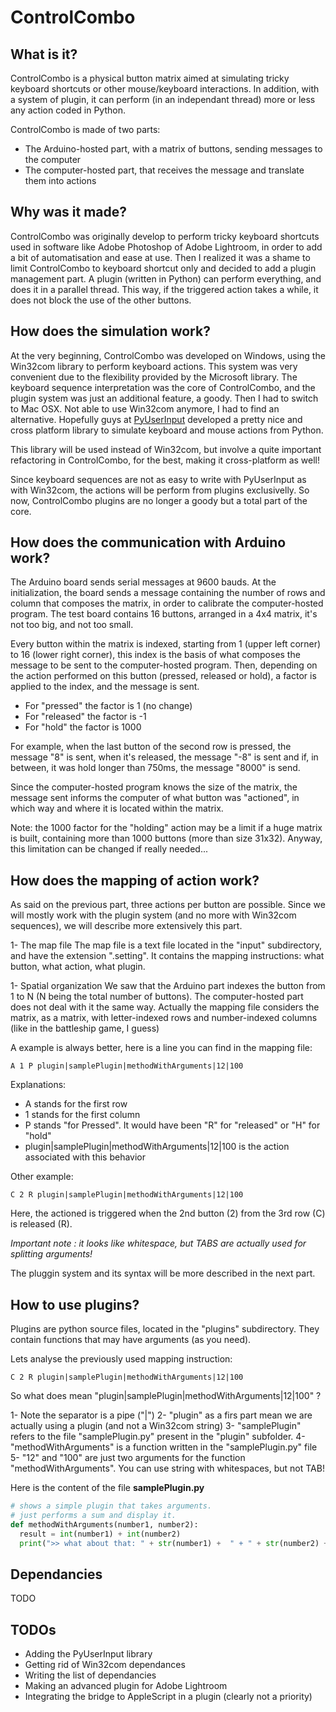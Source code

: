 ControlCombo
============

## What is it?

ControlCombo is a physical button matrix aimed at simulating tricky keyboard shortcuts or other mouse/keyboard interactions. In addition, with a system of plugin, it can perform (in an independant thread) more or less any action coded in Python.

ControlCombo is made of two parts:
- The Arduino-hosted part, with a matrix of buttons, sending messages to the computer
- The computer-hosted part, that receives the message and translate them into actions



## Why was it made?

ControlCombo was originally develop to perform tricky keyboard shortcuts used in software like Adobe Photoshop of Adobe Lightroom, in order to add a bit of automatisation and ease at use.
Then I realized it was a shame to limit ControlCombo to keyboard shortcut only and decided to add a plugin management part. A plugin (written in Python) can perform everything, and does it in a parallel thread. This way, if the triggered action takes a while, it does not block the use of the other buttons.



## How does the simulation work?

At the very beginning, ControlCombo was developed on Windows, using the Win32com library to perform keyboard actions. This system was very convenient due to the flexibility provided by the Microsoft library. The keyboard sequence interpretation was the core of ControlCombo, and the plugin system was just an additional feature, a goody.
Then I had to switch to Mac OSX. Not able to use Win32com anymore, I had to find an alternative. Hopefully guys at [PyUserInput](https://github.com/SavinaRoja/PyUserInput) developed a pretty nice and cross platform library to simulate keyboard and mouse actions from Python.

This library will be used instead of Win32com, but involve a quite important refactoring in ControlCombo, for the best, making it cross-platform as well!

Since keyboard sequences are not as easy to write with PyUserInput as with Win32com, the actions will be perform from plugins exclusivelly. So now, ControlCombo plugins are no longer a goody but a total part of the core.



## How does the communication with Arduino work?

The Arduino board sends serial messages at 9600 bauds. At the initialization, the board sends a message containing the number of rows and column that composes the matrix, in order to calibrate the computer-hosted program. The test board contains 16 buttons, arranged in a 4x4 matrix, it's not too big, and not too small.

Every button within the matrix is indexed, starting from 1 (upper left corner) to 16 (lower right corner), this index is the basis of what composes the message to be sent to the computer-hosted program. Then, depending on the action performed on this button (pressed, released or hold), a factor is applied to the index, and the message is sent.
- For "pressed" the factor is 1 (no change)
- For "released" the factor is -1
- For "hold" the factor is 1000

For example, when the last button of the second row is pressed, the message "8" is sent, when it's released, the message "-8" is sent and if, in between, it was hold longer than 750ms, the message "8000" is send.

Since the computer-hosted program knows the size of the matrix, the message sent informs the computer of what button was "actioned", in which way and where it is located within the matrix.

Note: the 1000 factor for the "holding" action may be a limit if a huge matrix is built, containing more than 1000 buttons (more than size 31x32). Anyway, this limitation can be changed if really needed...



## How does the mapping of action work?

As said on the previous part, three actions per button are possible. Since we will mostly work with the plugin system (and no more with Win32com sequences), we will describe more extensively this part.

1- The map file
The map file is a text file located in the "input" subdirectory, and have the extension ".setting". It contains the mapping instructions: what button, what action, what plugin.


1- Spatial organization
We saw that the Arduino part indexes the button from 1 to N (N being the total number of buttons). The computer-hosted part does not deal with it the same way. Actually the mapping file considers the matrix, as a matrix, with letter-indexed rows and number-indexed columns (like in the battleship game, I guess)

A example is always better, here is a line you can find in the mapping file:

```
A 1 P plugin|samplePlugin|methodWithArguments|12|100

```

Explanations:
- A stands for the first row
- 1 stands for the first column
- P stands "for Pressed". It would have been "R" for "released" or "H" for "hold"
- plugin|samplePlugin|methodWithArguments|12|100 is the action associated with this behavior

Other example:

```
C 2 R plugin|samplePlugin|methodWithArguments|12|100
```
Here, the actioned is triggered when the 2nd button (2) from the 3rd row (C) is released (R).

_Important note : it looks like whitespace, but TABS are actually used for splitting arguments!_


The pluggin system and its syntax will be more described in the next part.


## How to use plugins?

Plugins are python source files, located in the "plugins" subdirectory. They contain functions that may have arguments (as you need).

Lets analyse the previously used mapping instruction:

```
C 2 R plugin|samplePlugin|methodWithArguments|12|100
```

So what does mean "plugin|samplePlugin|methodWithArguments|12|100" ?

1- Note the separator is a pipe ("|")
2- "plugin" as a firs part mean we are actually using a plugin (and not a Win32com string)
3- "samplePlugin" refers to the file "samplePlugin.py" present in the "plugin" subfolder.
4- "methodWithArguments" is a function written in the "samplePlugin.py" file
5- "12" and "100" are just two arguments for the function "methodWithArguments". You can use string with whitespaces, but not TAB!

Here is the content of the file __samplePlugin.py__

```python
# shows a simple plugin that takes arguments.
# just performs a sum and display it.
def methodWithArguments(number1, number2):
  result = int(number1) + int(number2)
  print(">> what about that: " + str(number1) +  " + " + str(number2) + " = " + str(result))
```


## Dependancies

TODO


## TODOs

- Adding the PyUserInput library
- Getting rid of Win32com dependances
- Writing the list of dependancies
- Making an advanced plugin for Adobe Lightroom
- Integrating the bridge to AppleScript in a plugin (clearly not a priority)
